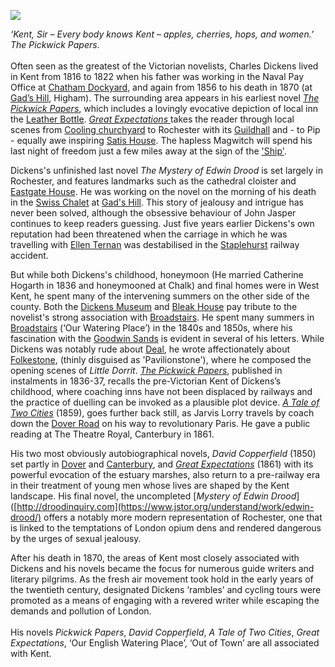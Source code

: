 <a href="https://beta.kent-maps.online"><img src="https://beta.kent-maps.online/juncture/ve-button.png"></a>
<param ve-config title="Charles Dickens (1812-1870)" author="Professor Carolyn Oulton" layout="vtl" banner="https://raw.githubusercontent.com/kent-map/images/main/dickens/Grammar_School_Gate_Rochester.jpg" description="Prof. Carolyn Oulton discusses Kent in the work of Charles Dickens who lived in the county as both a child and world-famous author.">

<param ve-entity eid="Q729006" aliases="Chatham">
<param ve-entity eid="Q922739" aliases="Broadstairs">
<param ve-entity eid="Q375314" aliases="Folkestone">
<param ve-entity eid="Q507517" aliases="Rochester">
<param ve-entity eid="Q2041007" aliases="Staplehurst">
<param ve-entity eid="Q5516441" aliases="Gad's Hill Place">

<!-- Basemap centred on Lenham -->
<!-- param ve-map center="Q28339447" zoom="10" -->

<!-- Historical map layers -->
<param ve-map-layer active allmaps allmaps-id="08f8a4bca9b4dd3a" title="Kent OS 1860">

_‘Kent, Sir – Every body knows Kent – apples, cherries, hops, and women.’_ _The Pickwick Papers_.   
<br>
Often seen as the greatest of the Victorian novelists, Charles Dickens lived in Kent from 1816 to 1822 when his father was working in the Naval Pay Office at [Chatham Dockyard](/dickens/dickens-chatham), and again from 1856 to his death in 1870 (at [Gad’s Hill](/dickens/dickens-gads-hill), Higham). The surrounding area appears in his earliest novel [_The Pickwick Papers_](/dickens/pickwick-papers), which includes a lovingly evocative depiction of local inn the [Leather Bottle](/dickens/pickwick-papers-leather-bottle). [_Great Expectations_ ](/dickens/great-expectations-curated-walk) takes the reader through local scenes from [Cooling churchyard](/dickens/great-expectations-cooling) to Rochester with its [Guildhall](/dickens/great-expectations-guildhall) and - to Pip - equally awe inspiring [Satis House](/dickens/great-expectations-restoration-house). The hapless Magwitch will spend his last night of freedom just a few miles away at the sign of the ['Ship'](/dickens/great-expectations-ship-and-lobster).
<param ve-image url="https://upload.wikimedia.org/wikipedia/commons/a/aa/Charles_Dickens_and_Rochester_%281880%29_%2814581635499%29.jpg" label="Satis House, Charles Dickens and Rochester (1880)" attribution="Internet Archive Book Images, No restrictions, via Wikimedia Commons">
<param ve-map center="Q507517" zoom="12.5">

Dickens's unfinished last novel _The Mystery of Edwin Drood_ is set largely in Rochester, and features landmarks such as the cathedral cloister and [Eastgate House](/dickens/edwin-drood-eastgate-house). He was working on the novel on the morning of his death in the [Swiss Chalet](/dickens/dickens-swiss-chalet) at [Gad's Hill](/dickens/dickens-gads-hill). This story of jealousy and intrigue has never been solved, although the obsessive behaviour of John Jasper continues to keep readers guessing. Just five years earlier Dickens's own reputation had been threatened when the carriage in which he was travelling with [Ellen Ternan](/19c/19c-ternan-biography) was destabilised in the [Staplehurst](/dickens/dickens-staplehurst) railway accident.
<param ve-image url="https://upload.wikimedia.org/wikipedia/commons/b/b8/Staplehurst_rail_crash.jpg" label="Staplehurst rail crash" attribution="Illustrated London News, Public domain, via Wikimedia Commons">
<param ve-map center="Q2041007" zoom="13">

But while both Dickens's childhood, honeymoon (He married Catherine Hogarth in 1836 and honeymooned at Chalk) and final homes were in West Kent, he spent many of the intervening summers on the other side of the county. Both the [Dickens Museum](/dickens/david-copperfield-nuckells-place) and [Bleak House](/dickens/dickens-fort-house) pay tribute to the novelist's strong association with [Broadstairs](/dickens/dickens-broadstairs). He spent many summers in [Broadstairs](/dickens/dickens-broadstairs) 
(‘Our Watering Place’) in the 1840s and 1850s, where his fascination with the [Goodwin Sands](/dickens/david-copperfield-goodwin-sands) is evident in several of his letters. While Dickens was notably rude about [Deal](/dickens/bleak-house-deal), he wrote affectionately about [Folkestone](/dickens/dickens-folkestone), (thinly disguised as 'Pavilionstone'), where he composed the opening scenes of _Little Dorrit_. [_The Pickwick Papers_](/dickens/pickwick-papers), published in instalments in 1836-37, recalls the pre-Victorian Kent of Dickens’s childhood, where coaching inns have not been displaced by railways and the practice of duelling can be invoked as a plausible plot device. [_A Tale of Two Cities_](/dickens/tale-two-cities) (1859), goes further back still, as Jarvis Lorry travels by coach down the [Dover Road](/dickens/david-copperfield-dover-road) on his way to revolutionary Paris. He gave a public reading at The Theatre Royal, Canterbury in 1861.
<param ve-image url="https://upload.wikimedia.org/wikipedia/commons/7/79/The_Dover_road_-_annals_of_an_ancient_turnpike_%281922%29_%2820995540465%29.jpg" label="The Dover Road: Annals of an Ancient Turnpike" attribution="Harper, Charles George, 1863-1943, No restrictions, via Wikimedia Commons">
<param ve-map center="Q922739" zoom="13">
<param ve-map center="Q375314" zoom="13">

His two most obviously autobiographical novels, _David Copperfield_ (1850) set partly in [Dover](/dickens/dickens-dover) and [Canterbury](/dickens/david-copperfield-canterbury), and [_Great Expectations_](/dickens/great-expectations-curated-walk) (1861) with its powerful evocation of the estuary marshes, also return to a pre-railway era in their treatment of young men whose lives are shaped by the Kent landscape. His final novel, the uncompleted [_Mystery of Edwin Drood_]([http://droodinquiry.com](https://www.jstor.org/understand/work/edwin-drood/)  offers a notably more modern representation of Rochester, one that is linked to the temptations of London opium dens and rendered dangerous by the urges of sexual jealousy.
<param ve-image url="https://upload.wikimedia.org/wikipedia/commons/b/ba/Charles_Dickens_and_Rochester_%281880%29_%2814788137593%29.jpg" label="Charles Dickens and Rochester (1880)" attribution="Internet Archive Book Images, No restrictions, via Wikimedia Commons">
<param ve-map center="Q179224" zoom="13">

After his death in 1870, the areas of Kent most closely associated with Dickens and his novels became the focus for numerous guide writers and literary pilgrims. As the fresh air movement took hold in the early years of the twentieth century, designated Dickens ‘rambles’ and cycling tours were promoted as a means of engaging with a revered writer while escaping the demands and pollution of London.
<br><br>
His novels _Pickwick Papers_, _David Copperfield_, _A Tale of Two Cities_, _Great Expectations_, ‘Our English Watering Place’, ‘Out of Town’ are all associated with Kent.  
<param ve-image url="https://upload.wikimedia.org/wikipedia/commons/5/56/Charles_Dickens_by_Herbert_Watkins_29_April_1858_%28alternate%29.jpg" label="Charles Dickens, 29 April, 1858" attribution="Herbert Watkins (1828–1916), Public domain, via Wikimedia Commons">
<param ve-image url="https://raw.githubusercontent.com/kent-map/images/main/dickens/Dickens_Land_books.jpg">
